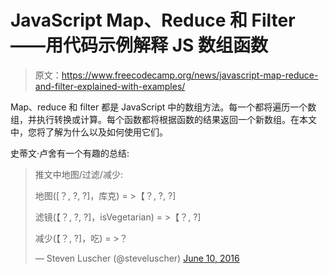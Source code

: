 # JavaScript Map、Reduce 和 Filter——用代码示例解释 JS 数组函数

> 原文：<https://www.freecodecamp.org/news/javascript-map-reduce-and-filter-explained-with-examples/>

Map、reduce 和 filter 都是 JavaScript 中的数组方法。每一个都将遍历一个数组，并执行转换或计算。每个函数都将根据函数的结果返回一个新数组。在本文中，您将了解为什么以及如何使用它们。

史蒂文·卢舍有一个有趣的总结:

> 推文中地图/过滤/减少:
> 
> 地图([？, ?, ?]，库克)
> = >【？, ?, ?]
> 
> 滤镜(【？, ?, ?]，isVegetarian)
> = >【？, ?]
> 
> 减少(【？, ?]，吃)
> = >？
> 
> — Steven Luscher (@steveluscher) [June 10, 2016](https://twitter.com/steveluscher/status/741089564329054208?ref_src=twsrc%5Etfw)